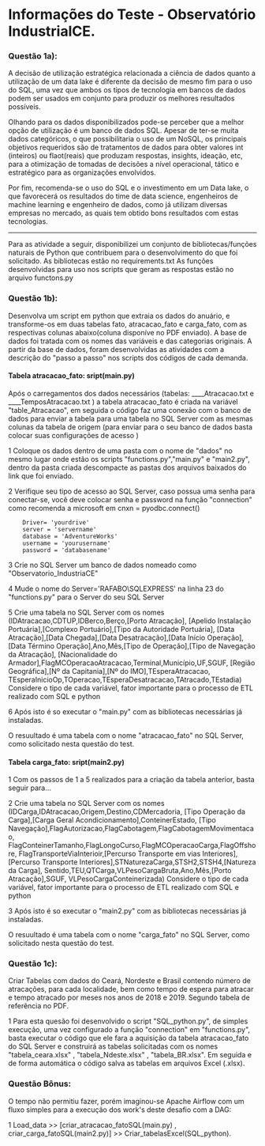 # Informações do Teste - Observatório IndustrialCE. 


### Questão 1a):

   A decisão de utilização estratégica relacionada a ciência de dados quanto a utilização de um  data lake é diferente da decisão de mesmo fim para o uso do SQL, uma vez que ambos os tipos de tecnologia em bancos de dados podem ser usados em conjunto para produzir os melhores resultados possíveis.
   
   Olhando para os dados disponibilizados pode-se perceber que a melhor opção de utilização é um banco de dados SQL. Apesar de ter-se muita dados categóricos, o que possibilitaria o uso de um NoSQL, os principais objetivos requeridos são de tratamentos de dados para obter valores int (inteiros) ou flaot(reais) que produzam respostas, insights, ideação, etc, para a otimização de tomadas de decisões a nível operacional, tático e estratégico para as organizações envolvidos.
   
   Por fim, recomenda-se o uso do SQL e o investimento em um Data lake, o que favorecerá os resultados do time de data science, engenheiros de machine learning e engenheiro de dados, como já utilizam diversas empresas no mercado, as quais tem obtido bons resultados com estas tecnologias.


_______________________________________________________________________________________

Para as atividade a seguir, disponibilizei um conjunto de bibliotecas/funções naturais de Python que contribuem para o desenvolvimento do que foi solicitado. As bibliotecas estão no requirements.txt
As funções desenvolvidas para uso nos scripts que geram as respostas estão no arquivo functons.py

### Questão 1b):
		
Desenvolva um script em python que extraia os dados do anuário, e transforme-os em duas tabelas fato, atracacao_fato e carga_fato, com as respectivas colunas abaixo(coluna disponíve no PDF enviado).
A base de dados foi tratada com os nomes das variáveis e das categorias originais.
A partir da base de dados, foram desenvolvidas as atividades com a descrição do "passo a passo" nos scripts dos códigos de cada demanda.

#### Tabela atracacao_fato: sript(main.py)
Após o carregamentos dos dados necessários (tabelas: ____Atracacao.txt e ____TemposAtracacao.txt ) a tabela atracacao_fato é criada na variável "table_Atracacao", em seguida o código faz uma conexão com o banco de dados para enviar a tabela para uma tabela no SQL Server com as mesmas colunas da tabela de origem (para enviar para o seu banco de dados basta colocar suas configurações de acesso )

  1 Coloque os dados dentro de uma pasta com o nome de "dados" no mesmo lugar onde estão os scripts "functions.py","main.py" e "main2.py", dentro da pasta criada descompacte as pastas dos arquivos baixados do link que foi enviado.
  
  2 Verifique seu tipo de acesso ao SQL Server, caso possua uma senha para conectar-se, você deve colocar senha e password na função "connection" como recomenda a microsoft em  cnxn = pyodbc.connect()
        
        Driver= 'yourdrive'
        server = 'servername' 
        database = 'AdventureWorks' 
        username = 'yourusername' 
        password = 'databasename'
        
  3 Crie no SQL Server um banco de dados nomeado como "Observatorio_IndustriaCE"
  
  4 Mude o nome do Server='RAFABO\SQLEXPRESS' na linha 23 do "functions.py" para o Server do seu SQL Server
  
  5 Crie uma tabela no SQL Server com os nomes (IDAtracacao,CDTUP,IDBerco,Berço,[Porto Atracação],
                    [Apelido Instalação Portuária],[Complexo Portuário],[Tipo da Autoridade Portuária],
                    [Data Atracação],[Data Chegada],[Data Desatracação],[Data Início Operação],
                    [Data Término Operação],Ano,Mês,[Tipo de Operação],[Tipo de Navegação da Atracação],
                    [Nacionalidade do Armador],FlagMCOperacaoAtracacao,Terminal,Município,UF,SGUF,
                    [Região Geográfica],[Nº da Capitania],[Nº do IMO],TEsperaAtracacao,
                    TEsperaInicioOp,TOperacao,TEsperaDesatracacao,TAtracado,TEstadia)
     Considere o tipo de cada variável, fator importante para o processo de ETL realizado com SQL e python
     
   6 Após isto é so executar o "main.py" com as bibliotecas necessárias já instaladas.
   
   O resuultado é uma tabela com o nome "atracacao_fato" no SQL Server, como solicitado nesta questão do test.
   
#### Tabela carga_fato: sript(main2.py)

   1 Com os passos de 1 a 5 realizados para a criação da tabela anterior, basta seguir para...
   
   2 Crie uma tabela no SQL Server com os nomes (IDCarga,IDAtracacao,Origem,Destino,CDMercadoria,
                    [Tipo Operação da Carga],[Carga Geral Acondicionamento],ConteinerEstado,
                    [Tipo Navegação],FlagAutorizacao,FlagCabotagem,FlagCabotagemMovimentacao,
                    FlagConteinerTamanho,FlagLongoCurso,FlagMCOperacaoCarga,FlagOffshore,
                    FlagTransporteViaInterioir,[Percurso Transporte em vias Interiores],
                    [Percurso Transporte Interiores],STNaturezaCarga,STSH2,STSH4,[Natureza da Carga],
                    Sentido,TEU,QTCarga,VLPesoCargaBruta,Ano,Mês,[Porto Atracação],SGUF,
                    VLPesoCargaConteinerizada)
     Considere o tipo de cada variável, fator importante para o processo de ETL realizado com SQL e python
     
   3 Após isto é so executar o "main2.py" com as bibliotecas necessárias já instaladas.
   
   O resuultado é uma tabela com o nome "carga_fato" no SQL Server, como solicitado nesta questão do test.
   
   
   
   
### Questão 1c):

Criar Tabelas com dados do Ceará, Nordeste e Brasil contendo número de atracações, para cada localidade, bem como tempo de espera para atracar e tempo atracado por meses nos anos de 2018 e 2019. Segundo tabela de referência no PDF.
  
   1 Para esta quesão foi desenvolvido o script "SQL_python.py", de simples execução, uma vez configurado a função "connection" em "functions.py", basta executar o código que ele fara a aquisição da tabela atracacao_fato do SQL Server e construirá as tabelas solicitadas com os nomes "tabela_ceara.xlsx" , "tabela_Ndeste.xlsx" , "tabela_BR.xlsx". Em seguida e de forma automática o código salva as tabelas em arquivos Excel (.xlsx).
  
 ### Questão Bônus:
 
 O tempo não permitiu fazer, porém imaginou-se Apache Airflow com um fluxo simples para a execução dos work's deste desafio com a  DAG:

   1 Load_data >> [criar_atracacao_fatoSQL(main.py) , criar_carga_fatoSQL(main2.py)] >> Criar_tabelasExcel(SQL_python).
